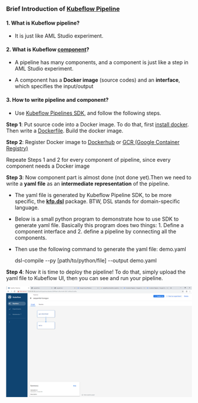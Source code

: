 
### Brief Introduction of [Kubeflow Pipeline](https://www.kubeflow.org/docs/pipelines/pipelines-overview/)

#### 1. What is Kubeflow pipeline?
* It is just like AML Studio experiment.


#### 2. What is Kubeflow [component](https://www.kubeflow.org/docs/pipelines/concepts/component/)?
* A pipeline has many components, and a component is just like a step in AML Studio experiment.

* A component has a **Docker image** (source codes) and an **interface**, which specifies the input/output

#### 3. How to write pipeline and component?
* Use [Kubeflow Pipelines SDK](https://www.kubeflow.org/docs/pipelines/sdk/), and follow the following steps.

**Step 1**: Put source code into a Docker image. To do that, first [install docker](https://docs.docker.com/docker-for-windows/install/). Then write a [Dockerfile](https://docs.docker.com/develop/develop-images/dockerfile_best-practices/). Build the docker image. 

**Step 2**: Register Docker image to [Dockerhub](https://cloud.docker.com/u/guobowen1990/repository/docker/guobowen1990/cnn-demo) or [GCR (Google Container Registry)](https://console.cloud.google.com/gcr/images/kubeflow-trial-241202?project=kubeflow-trial-241202&folder&organizationId)

Repeate Steps 1 and 2 for every component of pipeline, since every component needs a Docker image

**Step 3**: Now component part is almost done (not done yet).Then we need to write a **yaml file** as an **intermediate representation** of the pipeline.

* The yaml file is generated by Kubeflow Pipeline SDK, to be more specific, the [**kfp.dsl**](https://www.kubeflow.org/docs/pipelines/sdk/dsl-overview/) package. BTW, DSL stands for domain-specific language.
   
* Below is a small python program to demonstrate how to use SDK to generate yaml file. Basically this program does two things: 1. Define a component interface and 2. define a pipeline by connecting all the components.

* Then use the following command to generate the yaml file: demo.yaml

    dsl-compile --py [path/to/python/file] --output demo.yaml


**Step 4**: Now it is time to deploy the pipeline! To do that, simply upload the yaml file to Kubeflow UI, then you can see and run your pipeline.

<img src="images/kubeflow-demo-ui.png" width=800>

